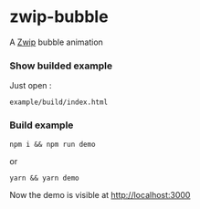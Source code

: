 # zwip-bubble

A [Zwip](https://github.com/Gastonyte/zwip) bubble animation 
 
### Show builded example

Just open :

```example/build/index.html```

### Build example

```
npm i && npm run demo
```
or
```
yarn && yarn demo
```
Now the demo is visible at [http://localhost:3000](http://localhost:3000)
